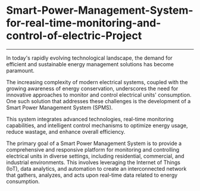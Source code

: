# Smart-Power-Management-System-for-real-time-monitoring-and-control-of-electric-Project
------------------------------------------------------------------------------------------
In today's rapidly evolving technological landscape, the demand for efficient and sustainable energy management solutions has become paramount. 

The increasing complexity of modern electrical systems, coupled with the growing awareness of energy conservation, underscores the need for innovative approaches to monitor and control electrical units' consumption. One such solution that addresses these challenges is the development of a Smart Power Management System (SPMS). 

This system integrates advanced technologies, real-time monitoring capabilities, and intelligent control mechanisms to optimize energy usage, reduce wastage, and enhance overall efficiency.

The primary goal of a Smart Power Management System is to provide a comprehensive and responsive platform for monitoring and controlling electrical units in diverse settings, including residential, commercial, and industrial environments. This involves leveraging the Internet of Things (IoT), data analytics, and automation to create an interconnected network that gathers, analyzes, and acts upon real-time data related to energy consumption.
